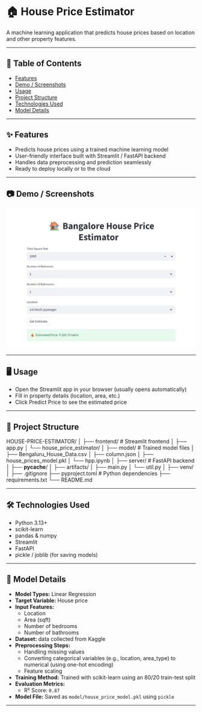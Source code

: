 # 🏠 House Price Estimator

A machine learning application that predicts house prices based on location and other property features.

---

## 📌 Table of Contents
- [Features](#features)
- [Demo / Screenshots](#demo--screenshots)
- [Usage](#usage)
- [Project Structure](#project-structure)
- [Technologies Used](#technologies-used)
- [Model Details](#model-details)

---

## ✨ Features
- Predicts house prices using a trained machine learning model
- User-friendly interface built with Streamlit / FastAPI backend
- Handles data preprocessing and prediction seamlessly
- Ready to deploy locally or to the cloud

---

## 📷 Demo / Screenshots
  
![Demo](image/bhp_app.png)

---

## 🖥️ Usage
- Open the Streamlit app in your browser (usually opens automatically)
- Fill in property details (location, area, etc.)
- Click Predict Price to see the estimated price

---

## 📁 Project Structure
HOUSE-PRICE-ESTIMATOR/
│
├── frontend/                       # Streamlit frontend
│   ├── app.py
│   └── house_price_estimator/
│
├── model/                          # Trained model files
│   ├── Bengaluru_House_Data.csv
│   ├── column.json
│   ├── house_prices_model.pkl
│   └── hpp.ipynb
│
├── server/                         # FastAPI backend 
│   ├── __pycache__/
│   ├── artifacts/
│   ├── main.py
│   └── util.py
│
├── venv/
│
├── .gitignore
├── pyproject.toml                  # Python dependencies
├── requirements.txt
└── README.md

---

## 🛠️ Technologies Used

- Python 3.13+
- scikit-learn
- pandas & numpy
- Streamlit
- FastAPI 
- pickle / joblib (for saving models)

---

## 🧠 Model Details

- **Model Types:** Linear Regression  
- **Target Variable:** House price 
- **Input Features:**  
  - Location  
  - Area (sqft)  
  - Number of bedrooms  
  - Number of bathrooms  
- **Dataset:** data collected from Kaggle 
- **Preprocessing Steps:**
  - Handling missing values
  - Converting categorical variables (e.g., location, area_type) to numerical (using one-hot encoding)
  - Feature scaling 
- **Training Method:** Trained with scikit-learn using an 80/20 train-test split
- **Evaluation Metrics:**  
  - R² Score: `0.87`
- **Model File:** Saved as `model/house_price_model.pkl` using `pickle`

---





